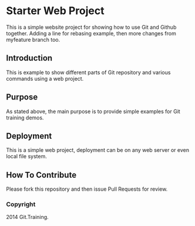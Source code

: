 # Starter Web Project

This is a simple website project for
showing how to use Git and Github together.
Adding a line for rebasing example, then more
changes from myfeature branch too.

## Introduction

This is example to show different parts 
of Git repository and various commands
using a web project.

## Purpose

As stated above, the main purpose is to
provide simple examples for Git training
demos.

## Deployment

This is a simple web project, deployment
can be on any web server or even local 
file system.

## How To Contribute
Please fork this repository and then issue Pull Requests
for review.

### Copyright

2014 Git.Training.